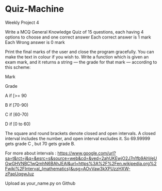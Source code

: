 # Quiz-Machine
Weekly Project 4

Write a MCQ General Knowledge Quiz of 15 questions, each having 4 options to choose and one correct answer
Each correct answer is 1 mark
Each Wrong answer is 0 mark

Print the final marks of the user and close the program gracefully.
You can make the text in colour if you wish to.
Write a function which is given an exam mark, and it returns a string — the grade for that mark — according to this scheme:

Mark
	

Grade


	

A if [>= 90
	

B if [70-90)
	

C if [60-70)
	

D if [0 to 60)

The square and round brackets denote closed and open intervals. A closed interval includes the number, and open interval excludes it. So 69.99999 gets grade C , but 70 gets grade B.  


For more about intervals : https://www.google.com/url?sa=t&rct=j&q=&esrc=s&source=web&cd=&ved=2ahUKEwjO2J7n1fb9AhVeUGwGHVNBC1wQmhN6BAhJEAI&url=https%3A%2F%2Fen.wikipedia.org%2Fwiki%2FInterval_(mathematics)&usg=AOvVaw3kXPUzzHXW-zPapUqgwJuz


Upload as your_name.py on Github

